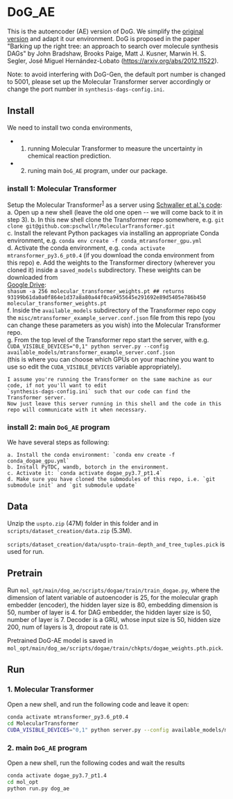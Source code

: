 # DoG_AE

This is the autoencoder (AE) version of DoG. We simplify the [original version](https://github.com/john-bradshaw/synthesis-dags) and adapt it our environment. DoG is proposed in the paper "Barking up the right tree: an approach to search over molecule synthesis DAGs"
 by John Bradshaw, Brooks Paige, Matt J. Kusner, Marwin H. S. Segler, José Miguel Hernández-Lobato (https://arxiv.org/abs/2012.11522).
 

 Note: to avoid interfering with DoG-Gen, the default port number is changed to 5001, please set up the Molecular Transformer server accordingly or change the port number in `synthesis-dags-config.ini`.

## Install 

We need to install two conda environments, 
- 1. running Molecular Transformer to measure the uncertainty in chemical reaction prediction. 
- 2. runing main `DoG_AE` program, under our package. 



### install 1: Molecular Transformer

Setup the Molecular Transformer<sup>[1](#refMolTran)</sup> as a server using [Schwaller et al.'s code](https://github.com/pschwllr/MolecularTransformer):  
    a. Open up a new shell (leave the old one open -- we will come back to it in step 3).
    b. In this new shell clone the Transformer repo somewhere, e.g. `git clone git@github.com:pschwllr/MolecularTransformer.git`  
    c. Install the relevant Python packages via installing an appropriate Conda environment, e.g. `conda env create -f conda_mtransformer_gpu.yml`   
    d. Activate the conda environment, e.g. `conda activate mtransformer_py3.6_pt0.4` (if you download the conda environment from this repo) 
    e. Add the weights to the Transformer directory (wherever you cloned it) inside a `saved_models` subdirectory. These weights
    can be downloaded from    
     [Google Drive](https://drive.google.com/file/d/1ogXzAg71BOs9SBrVt-umgcdc1_0ijUvU/view?usp=sharing):  
         ```shasum -a 256 molecular_transformer_weights.pt
        ## returns 93199b61da0a0f864e1d37a8a80a44f0ca9455645e291692e89d5405e786b450  molecular_transformer_weights.pt```  
     f. Inside the `available_models` subdirectory of the Transformer repo copy the `misc/mtransformer_example_server.conf.json` 
     file from this repo (you can change these parameters as you wish) into the Molecular Transformer repo.  
     g. From the top level of the Transformer repo start the server, with e.g. `CUDA_VISIBLE_DEVICES="0,1" python server.py --config available_models/mtransformer_example_server.conf.json`  
        (this is where you can choose which GPUs on your machine you want to use so edit the `CUDA_VISIBLE_DEVICES` variable appropriately).

    I assume you're running the Transformer on the same machine as our code, if not you'll want to edit 
    `synthesis-dags-config.ini` such that our code can find the Transformer server.
    Now just leave this server running in this shell and the code in this repo will communicate with it when necessary.   


### install 2: main `DoG_AE` program

We have several steps as following:

    a. Install the conda environment: `conda env create -f conda_dogae_gpu.yml`  
    b. Install PyTDC, wandb, botorch in the environment.
    c. Activate it: `conda activate dogae_py3.7_pt1.4`  
    d. Make sure you have cloned the submodules of this repo, i.e. `git submodule init` and `git submodule update`  



## Data 


Unzip the `uspto.zip` (47M) folder in this folder and in `scripts/dataset_creation/data.zip` (5.3M).


`scripts/dataset_creation/data/uspto-train-depth_and_tree_tuples.pick` is used for run. 

## Pretrain 

Run `mol_opt/main/dog_ae/scripts/dogae/train/train_dogae.py`, where the dimension of latent variable of autoencoder is 25, for the molecular graph embedder (encoder), the hidden layer size is 80, embedding dimension is 50, number of layer is 4. 
for DAG embedder, the hidden layer size is 50, number of layer is 7. 
Decoder is a GRU, whose input size is 50, hidden size 200, num of layers is 3, dropout rate is 0.1. 


Pretrained DoG-AE model is saved in `mol_opt/main/dog_ae/scripts/dogae/train/chkpts/dogae_weights.pth.pick`. 


## Run 

### 1. Molecular Transformer

Open a new shell, and run the following code and leave it open: 
```bash
conda activate mtransformer_py3.6_pt0.4
cd MolecularTransformer 
CUDA_VISIBLE_DEVICES="0,1" python server.py --config available_models/mtransformer_example_server.conf.json
```

### 2. main `DoG_AE` program

Open a new shell, run the following codes and wait the results
```bash
conda activate dogae_py3.7_pt1.4
cd mol_opt 
python run.py dog_ae 
```



 

 
